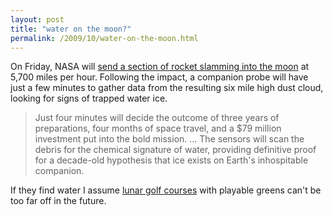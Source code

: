 ```yaml
---
layout: post
title: "water on the moon?"
permalink: /2009/10/water-on-the-moon.html
---
```


<p>On Friday, NASA will <a href="http://www.spaceflightnow.com/lcross/091005preview/">send a section of rocket slamming into the moon</a> at 5,700 miles per hour.  Following the impact, a companion probe will have just a few minutes to gather data from the resulting six mile high dust cloud, looking for signs of trapped water ice.</p>

<blockquote>
  <p>Just four minutes will decide the outcome of three years of preparations, four months of space travel, and a $79 million investment put into the bold mission. ... The sensors will scan the debris for the chemical signature of water, providing definitive proof for a decade-old hypothesis that ice exists on Earth's inhospitable companion.</p>
</blockquote>

<p>If they find water I assume <a href="http://www.youtube.com/watch?v=KZLl3XwlAIE">lunar golf courses</a> with playable greens can't be too far off in the future.</p>



